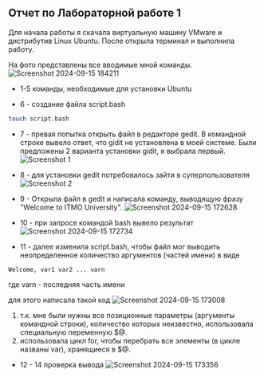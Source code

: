 ## Отчет по Лабораторной работе 1

Для начала работы я скачала виртуальную машину VMware и дистрибутив Linux Ubuntu. После открыла терминал и выполнила работу.

На фото представлены все вводимые мной команды.
![Screenshot 2024-09-15 184211](https://github.com/user-attachments/assets/3d5f47db-708c-42f4-a1e4-96fb154e4485)


* 1-5 команды, необходимые для установки Ubuntu

* 6 - создание файла script.bash
```bash
touch script.bash
```

* 7 - превая попытка открыть файл в редакторе gedit. В командной строке вывело ответ, что gidit не установлена в моей системе. Были предложены 2 варианта установки gidit, я выбрала первый.
![Screenshot 1](https://github.com/user-attachments/assets/e92aedc5-a56d-42c5-b31c-b7d4fd563883)

* 8 - для установки gedit потребовалось зайти в суперпользователя
![Screenshot 2](https://github.com/user-attachments/assets/e10fe12c-f056-48c9-82c8-c5554f89d8e4)

* 9 - Открыла файл в gedit и написала команду, выводящую фразу "Welcome to ITMO University". 
  ![Screenshot 2024-09-15 172628](https://github.com/user-attachments/assets/e9735a89-057b-4a38-96f1-ef6859777ccf)

* 10 - при запросе командой bash вывело результат
  ![Screenshot 2024-09-15 172734](https://github.com/user-attachments/assets/2ee9b249-c0bd-4df3-bff7-2eb85dc7bac2)

* 11 - далее изменила script.bash, чтобы файл мог выводить неопределенное количество аргументов (частей имени) в виде
```
Welcome, var1 var2 ... varn
```
где varn - последняя часть имени

для этого написала такой код
![Screenshot 2024-09-15 173008](https://github.com/user-attachments/assets/a4b76596-4b4a-4cfe-b276-c406636156bf)

1. т.к. мне были нужны все позиционные параметры (аргументы командной строки), количество которых неизвестно, использовала специальную переменную $@. 
2. использовала цикл for, чтобы перебрать все элементы (в цикле названы var), хранящиеся в $@.

* 12 - 14 проверка вывода
  ![Screenshot 2024-09-15 173356](https://github.com/user-attachments/assets/dbc9263c-9cfd-4423-80ce-97ed7a53d83b)






